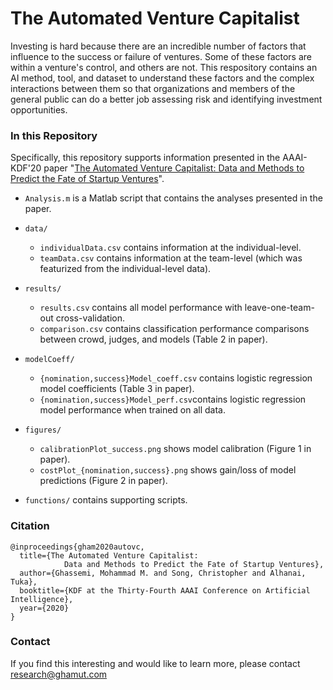 # The Automated Venture Capitalist
Investing is hard because there are an incredible number of factors that influence to the success or failure of ventures. Some of these factors are within a venture's control, and others are not. This respository contains an AI method, tool, and dataset to understand these factors and the complex interactions between them so that organizations and members of the general public can do a better job assessing risk and identifying investment opportunities.

### In this Repository
Specifically, this repository supports information presented in the AAAI-KDF'20 paper "[The Automated Venture Capitalist: Data and Methods to Predict the Fate of Startup Ventures](https://ghassemi.xyz/static/documents/Ghassemi_AAAI_The-automated-venture-capitalist_2020.pdf)".

- `Analysis.m` is a Matlab script that contains the analyses presented in the paper. 

- `data/`
  - `individualData.csv` contains information at the individual-level.
  - `teamData.csv` contains information at the team-level (which was featurized from the individual-level data).

- `results/` 
  - `results.csv` contains all model performance with leave-one-team-out cross-validation.
  - `comparison.csv` contains classification performance comparisons between crowd, judges, and models (Table 2 in paper).

- `modelCoeff/` 
  - `{nomination,success}Model_coeff.csv` contains logistic regression model coefficients (Table 3 in paper).
  - `{nomination,success}Model_perf.csv`contains logistic regression model performance when trained on all data.

- `figures/`
  - `calibrationPlot_success.png` shows model calibration (Figure 1 in paper).
  - `costPlot_{nomination,success}.png` shows gain/loss of model predictions (Figure 2 in paper).
  
- `functions/` contains supporting scripts.



### Citation
```
@inproceedings{gham2020autovc,
  title={The Automated Venture Capitalist: 
            Data and Methods to Predict the Fate of Startup Ventures},
  author={Ghassemi, Mohammad M. and Song, Christopher and Alhanai, Tuka},
  booktitle={KDF at the Thirty-Fourth AAAI Conference on Artificial Intelligence},
  year={2020}
}
```

### Contact
If you find this interesting and would like to learn more, please contact [research@ghamut.com](research@ghamut.com)
